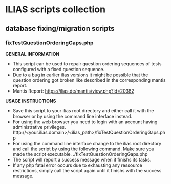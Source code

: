 
# ILIAS scripts collection


## database fixing/migration scripts


### fixTestQuestionOrderingGaps.php

**GENERAL INFORMATION**
* This script can be used to repair question ordering sequences of tests configured with a fixed question sequence.
* Due to a bug in earlier ilias versions it might be possible that the question ordering got broken like described in the corresponding mantis report.
* Mantis Report: https://ilias.de/mantis/view.php?id=20382

**USAGE INSTRUCTIONS**
* Save this script to your ilias root directory and either call it with the browser or by using the command line interface instead.
* For using the web browser you need to login with an account having administrative privileges.
http://<your.ilias.domain>/<ilias_path>/fixTestQuestionOrderingGaps.php
* For using the command line interface change to the ilias root directory and call the script by using the following command. Make sure you made the script executable.
./fixTestQuestionOrderingGaps.php <adminUser> <adminPass> <iliasClientId>
* The script will report a success message when it finishs its tasks.
* If any php fatal error occurs due to exhausting any ressource restrictions, simply call the script again until it finishs with the success message.